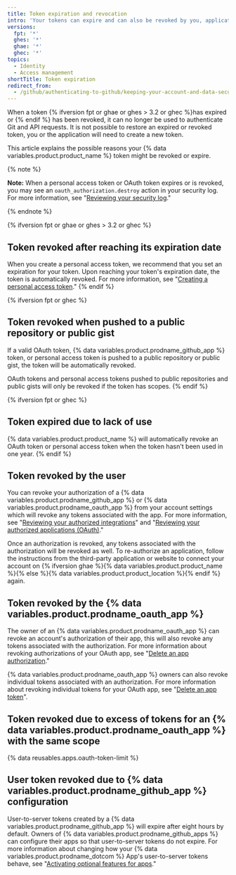 ```yaml
---
title: Token expiration and revocation
intro: 'Your tokens can expire and can also be revoked by you, applications you have authorized, and {% data variables.product.product_name %} itself.'
versions:
  fpt: '*'
  ghes: '*'
  ghae: '*'
  ghec: '*'
topics:
  - Identity
  - Access management
shortTitle: Token expiration
redirect_from:
  - /github/authenticating-to-github/keeping-your-account-and-data-secure/token-expiration-and-revocation
---
```


When a token {% ifversion fpt or ghae or ghes > 3.2 or ghec %}has expired or {% endif %} has been revoked, it can no longer be used to authenticate Git and API requests. It is not possible to restore an expired or revoked token, you or the application will need to create a new token.

This article explains the possible reasons your {% data variables.product.product_name %} token might be revoked or expire.

{% note %}

**Note:** When a personal access token or OAuth token expires or is revoked, you may see an `oauth_authorization.destroy` action in your security log. For more information, see "[Reviewing your security log](/github/authenticating-to-github/keeping-your-account-and-data-secure/reviewing-your-security-log)."

{% endnote %}

{% ifversion fpt or ghae or ghes > 3.2 or ghec %}
## Token revoked after reaching its expiration date

When you create a personal access token, we recommend that you set an expiration for your token. Upon reaching your token's expiration date, the token is automatically revoked. For more information, see "[Creating a personal access token](/github/authenticating-to-github/keeping-your-account-and-data-secure/creating-a-personal-access-token)."
{% endif %}

{% ifversion fpt or ghec %}
## Token revoked when pushed to a public repository or public gist

If a valid OAuth token, {% data variables.product.prodname_github_app %} token, or personal access token is pushed to a public repository or public gist, the token will be automatically revoked. 

OAuth tokens and personal access tokens pushed to public repositories and public gists will only be revoked if the token has scopes.
{% endif %}

{% ifversion fpt or ghec %}
## Token expired due to lack of use

{% data variables.product.product_name %} will automatically revoke an OAuth token or personal access token when the token hasn't been used in one year.
{% endif %}

## Token revoked by the user

You can revoke your authorization of a {% data variables.product.prodname_github_app %} or {% data variables.product.prodname_oauth_app %} from your account settings which will revoke any tokens associated with the app. For more information, see "[Reviewing your authorized integrations](/github/authenticating-to-github/keeping-your-account-and-data-secure/reviewing-your-authorized-integrations)" and "[Reviewing your authorized applications (OAuth)](/github/authenticating-to-github/keeping-your-account-and-data-secure/reviewing-your-authorized-applications-oauth)."

Once an authorization is revoked, any tokens associated with the authorization will be revoked as well. To re-authorize an application, follow the instructions from the third-party application or website to connect your account on {% ifversion ghae %}{% data variables.product.product_name %}{% else %}{% data variables.product.product_location %}{% endif %} again.

## Token revoked by the {% data variables.product.prodname_oauth_app %}

The owner of an {% data variables.product.prodname_oauth_app %} can revoke an account's authorization of their app, this will also revoke any tokens associated with the authorization. For more information about revoking authorizations of your OAuth app, see "[Delete an app authorization](/rest/reference/apps#delete-an-app-authorization)."

{% data variables.product.prodname_oauth_app %} owners can also revoke individual tokens associated with an authorization. For more information about revoking individual tokens for your OAuth app, see "[Delete an app token](/rest/apps/oauth-applications#delete-an-app-token)".

## Token revoked due to excess of tokens for an {% data variables.product.prodname_oauth_app %} with the same scope

{% data reusables.apps.oauth-token-limit %}

## User token revoked due to {% data variables.product.prodname_github_app %} configuration

User-to-server tokens created by a {% data variables.product.prodname_github_app %} will expire after eight hours by default. Owners of {% data variables.product.prodname_github_apps %} can configure their apps so that user-to-server tokens do not expire. For more information about changing how your {% data variables.product.prodname_dotcom %} App's user-to-server tokens behave, see "[Activating optional features for apps](/developers/apps/getting-started-with-apps/activating-optional-features-for-apps)."
